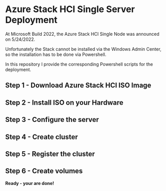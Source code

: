 # Azure Stack HCI Single Server Deployment

At Microsoft Build 2022, the Azure Stack HCI Single Node was announced on 5/24/2022. 

Unfortunately the Stack cannot be installed via the Windows Admin Center, so the installation has to be done via Powershell.

In this repository I provide the corresponding Powershell scripts for the deployment.


## Step 1 - Download Azure Stack HCI ISO Image

## Step 2 - Install ISO on your Hardware

## Step 3 - Configure the server

## Step 4 - Create cluster

## Step 5 - Register the cluster

## Step 6 - Create volumes

**Ready - your are done!**
